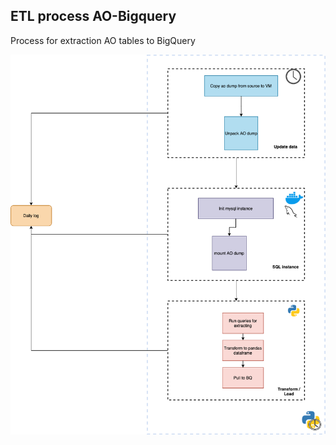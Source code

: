 ## ETL process AO-Bigquery
Process for extraction AO tables to BigQuery

![Process diagram](img/ao_etl_python.png)
